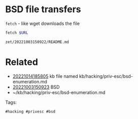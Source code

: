 # BSD file transfers
`fetch` - like wget
downloads the file
```bash
fetch $URL
```

` zet/20221003150922/README.md `

# Related

- [20221014185805](/zet/20221014185805/README.md) kb file named kb/hacking/priv-esc/bsd-enumeration.md
- [20221003150923](/zet/20221003150923/README.md) BSD
- ~/kb/hacking/priv-esc/bsd-enumeration.md

Tags:

    #hacking #privesc #bsd 

